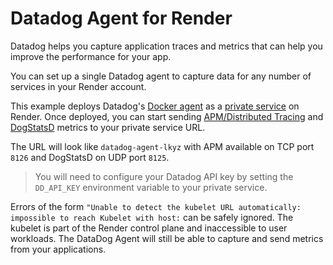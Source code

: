 # Datadog Agent for Render

Datadog helps you capture application traces and metrics that can help you improve the performance for your app.

You can set up a single Datadog agent to capture data for any number of services in your Render account.

This example deploys Datadog's [Docker agent](https://docs.datadoghq.com/agent/docker/) as a [private service](https://render.com/docs/private-services) on Render. Once deployed, you can start sending [APM/Distributed Tracing](https://docs.datadoghq.com/tracing/) and [DogStatsD](https://docs.datadoghq.com/developers/dogstatsd/?tab=hostagent) metrics to your private service URL.

The URL will look like `datadog-agent-lkyz` with APM available on TCP port `8126` and DogStatsD on UDP port `8125`.

> You will need to configure your Datadog API key by setting the `DD_API_KEY` environment variable to your private service.

Errors of the form `"Unable to detect the kubelet URL automatically: impossible to reach Kubelet with host:` can be safely ignored. The kubelet is part of the Render control plane and inaccessible to user workloads. The DataDog Agent will still be able to capture and send metrics from your applications.
